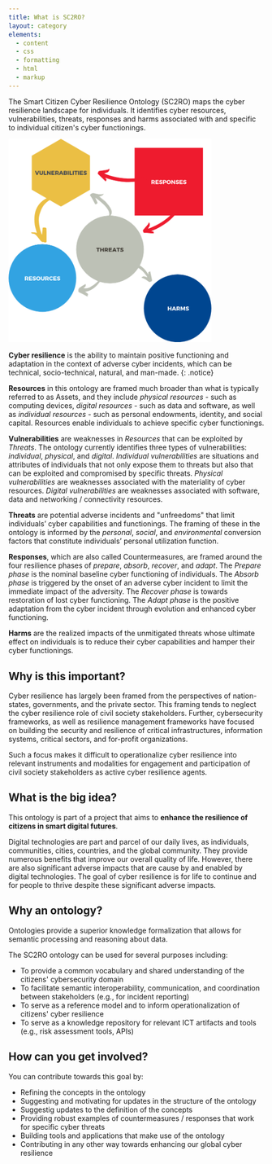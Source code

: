```yaml
---
title: What is SC2RO?
layout: category
elements:
  - content
  - css
  - formatting
  - html
  - markup
---
```


The Smart Citizen Cyber Resilience Ontology (SC2RO) maps the cyber resilience landscape for individuals. It identifies cyber resources, vulnerabilities, threats, responses and harms associated with and specific to individual citizen's cyber functionings.

<img src="images/onto_elements.png" width=400 class="align-center" />

**Cyber resilience** is the ability to maintain positive functioning and adaptation in the context of adverse cyber incidents, which can be technical, socio-technical, natural, and man-made.
{: .notice}

**Resources** in this ontology are framed much broader than what is typically referred to as Assets, and they include *physical resources* - such as computing devices, *digital resources* - such as data and software, as well as *individual resources* - such as personal endowments, identity, and social capital. Resources enable individuals to achieve specific cyber functionings.

**Vulnerabilities** are weaknesses in *Resources* that can be exploited by *Threats*. The ontology currently identifies three types of vulnerabilities: *individual*, *physical*, and *digital*. *Individual vulnerabilities* are situations and attributes of individuals that not only expose them to threats but also that can be exploited and compromised by specific threats. *Physical vulnerabilities* are weaknesses associated with the materiality of cyber resources. *Digital vulnerabilities* are weaknesses associated with software, data and networking / connectivity resources.

**Threats** are potential adverse incidents and "unfreedoms" that limit individuals’ cyber capabilities and functionings. The framing of these in the ontology is informed by the *personal*, *social*, and *environmental* conversion factors that constitute individuals’ personal utilization function.

**Responses**, which are also called Countermeasures, are framed around the four resilience phases of *prepare*, *absorb*, *recover*, and *adapt*. The *Prepare phase* is the nominal baseline cyber functioning of individuals. The *Absorb phase* is triggered by the onset of an adverse cyber incident to limit the immediate impact of the adversity. The *Recover phase* is towards restoration of lost cyber functioning. The *Adapt phase* is the positive adaptation from the cyber incident through evolution and enhanced cyber functioning.

**Harms** are the realized impacts of the unmitigated threats whose ultimate effect on individuals is to reduce their cyber capabilities and hamper their cyber functionings.

## Why is this important?
Cyber resilience has largely been framed from the perspectives of nation-states, governments, and the private sector. This framing tends to neglect the cyber resilience role of civil society stakeholders. Further, cybersecurity frameworks, as well as resilience management frameworks have focused on building the security and resilience of critical infrastructures, information systems, critical sectors, and for-profit organizations. 

Such a focus makes it difficult to operationalize cyber resilience into relevant instruments and modalities for engagement and participation of civil society stakeholders as active cyber resilience agents.

## What is the big idea?
This ontology is part of a project that aims to **enhance the resilience of citizens in smart digital futures**. 

Digital technologies are part and parcel of our daily lives, as individuals, communities, cities, countries, and the global community. They provide numerous benefits that improve our overall quality of life. However, there are also significant adverse impacts that are cause by and enabled by digital technologies. The goal of cyber resilience is for life to continue and for people to thrive despite these significant adverse impacts.

## Why an ontology?
Ontologies provide a superior knowledge formalization that allows for semantic processing and reasoning about data.

The SC2RO ontology can be used for several purposes including:

* To provide a common vocabulary and shared understanding of the citizens' cybersecurity domain
* To facilitate semantic interoperability, communication, and coordination between stakeholders (e.g., for incident reporting)
* To serve as a reference model and to inform operationalization of citizens' cyber resilience
* To serve as a knowledge repository for relevant ICT artifacts and tools (e.g., risk assessment tools, APIs)

## How can you get involved?
You can contribute towards this goal by:

* Refining the concepts in the ontology
* Suggesting and motivating for updates in the structure of the ontology
* Suggestig updates to the definition of the concepts
* Providing robust examples of countermeasures / responses that work for specific cyber threats
* Building tools and applications that make use of the ontology
* Contributing in any other way towards enhancing our global cyber resilience
